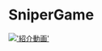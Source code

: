 # SniperGame  
[!['紹介動画'](https://user-images.githubusercontent.com/104509665/224526651-eae5311e-c501-4e4d-8e0d-e0e4f5c497b0.png)](https://youtu.be/m25R0j-xTTk)

